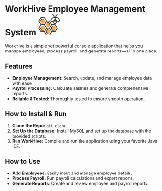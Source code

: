 # WorkHive Employee Management System <img src="src/main/java/icon/honeycomb_656353.png" width="70">
WorkHive is a simple yet powerful console application that helps you manage employees, process payroll, and generate reports—all in one place.

## Features 
+ **Employee Management:** Search, update, and manage employee data with ease.
+ **Payroll Processing:** Calculate salaries and generate comprehensive reports.
+ **Reliable & Tested:** Thoroughly tested to ensure smooth operation.

## How to Install & Run
1. **Clone the Repo:** `git clone `
2. **Set Up the Database:** Install MySQL and set up the database with the provided scripts.
3. **Run WorkHive:** Compile and run the application using your favorite Java IDE. 

## How to Use 
+ **Add Employees:** Easily input and manage employee details.
+ **Process Payroll:** Run payroll calculations and export reports.
+ **Generate Reports:** Create and review employee and payroll reports.
